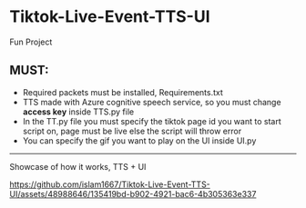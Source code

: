 # Tiktok-Live-Event-TTS-UI
Fun Project
## MUST:
- Required packets must be installed, Requirements.txt 
- TTS made with Azure cognitive speech service, so you must change **access key** inside TTS.py file
- In the TT.py file you must specify the tiktok page id you want to start script on, page must be live else the script will throw error
- You can specify the gif you want to play on the UI inside UI.py
---
Showcase of how it works, TTS + UI

https://github.com/islam1667/Tiktok-Live-Event-TTS-UI/assets/48988646/135419bd-b902-4921-bac6-4b305363e337
